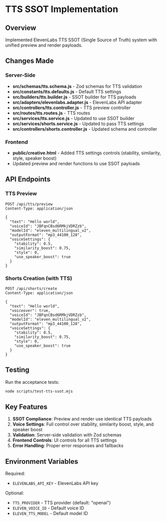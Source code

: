 # TTS SSOT Implementation

## Overview
Implemented ElevenLabs TTS SSOT (Single Source of Truth) system with unified preview and render payloads.

## Changes Made

### Server-Side
- **src/schemas/tts.schema.js** - Zod schemas for TTS validation
- **src/constants/tts.defaults.js** - Default TTS settings
- **src/builders/tts.builder.js** - SSOT builder for TTS payloads
- **src/adapters/elevenlabs.adapter.js** - ElevenLabs API adapter
- **src/controllers/tts.controller.js** - TTS preview controller
- **src/routes/tts.routes.js** - TTS routes
- **src/services/tts.service.js** - Updated to use SSOT builder
- **src/services/shorts.service.js** - Updated to pass TTS settings
- **src/controllers/shorts.controller.js** - Updated schema and controller

### Frontend
- **public/creative.html** - Added TTS settings controls (stability, similarity, style, speaker boost)
- Updated preview and render functions to use SSOT payloads

## API Endpoints

### TTS Preview
```
POST /api/tts/preview
Content-Type: application/json

{
  "text": "Hello world",
  "voiceId": "JBFqnCBsd6RMkjVDRZzb",
  "modelId": "eleven_multilingual_v2",
  "outputFormat": "mp3_44100_128",
  "voiceSettings": {
    "stability": 0.5,
    "similarity_boost": 0.75,
    "style": 0,
    "use_speaker_boost": true
  }
}
```

### Shorts Creation (with TTS)
```
POST /api/shorts/create
Content-Type: application/json

{
  "text": "Hello world",
  "voiceover": true,
  "voiceId": "JBFqnCBsd6RMkjVDRZzb",
  "modelId": "eleven_multilingual_v2",
  "outputFormat": "mp3_44100_128",
  "voiceSettings": {
    "stability": 0.5,
    "similarity_boost": 0.75,
    "style": 0,
    "use_speaker_boost": true
  }
}
```

## Testing

Run the acceptance tests:
```bash
node scripts/test-tts-ssot.mjs
```

## Key Features

1. **SSOT Compliance**: Preview and render use identical TTS payloads
2. **Voice Settings**: Full control over stability, similarity boost, style, and speaker boost
3. **Validation**: Server-side validation with Zod schemas
4. **Frontend Controls**: UI controls for all TTS settings
5. **Error Handling**: Proper error responses and fallbacks

## Environment Variables

Required:
- `ELEVENLABS_API_KEY` - ElevenLabs API key

Optional:
- `TTS_PROVIDER` - TTS provider (default: "openai")
- `ELEVEN_VOICE_ID` - Default voice ID
- `ELEVEN_TTS_MODEL` - Default model ID

